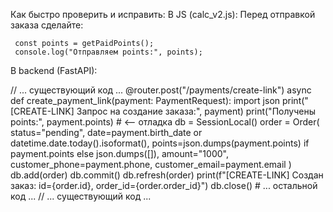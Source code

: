 Как быстро проверить и исправить:
В JS (calc_v2.js):
Перед отправкой заказа сделайте:

     const points = getPaidPoints();
     console.log("Отправляем points:", points);


В backend (FastAPI):

  // ... существующий код ...
@router.post("/payments/create-link")
async def create_payment_link(payment: PaymentRequest):
    import json
    print("[CREATE-LINK] Запрос на создание заказа:", payment)
    print("Получены points:", payment.points)  # <-- отладка
    db = SessionLocal()
    order = Order(
        status="pending",
        date=payment.birth_date or datetime.date.today().isoformat(),
        points=json.dumps(payment.points) if payment.points else json.dumps([]),
        amount="1000",
        customer_phone=payment.phone,
        customer_email=payment.email
    )
    db.add(order)
    db.commit()
    db.refresh(order)
    print(f"[CREATE-LINK] Создан заказ: id={order.id}, order_id={order.order_id}")
    db.close()
    # ... остальной код ...
// ... существующий код ...
     